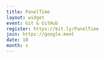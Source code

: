 ```yaml
---
title: PanelTime
layout: widget
event: Git & GitHub
register: https://bit.ly/PanelTime
join: https://google.meet
date: 10
month: x
---
```

